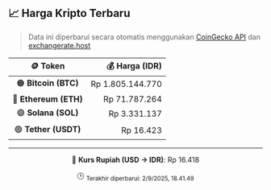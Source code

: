 

<!-- HARGA_KRIPTO -->
## 📈 Harga Kripto Terbaru

> Data ini diperbarui secara otomatis menggunakan [CoinGecko API](https://www.coingecko.com/) dan [exchangerate.host](https://exchangerate.host/)

<div align="center">

| 🪙 Token | 💰 Harga (IDR) |
|:------:|---------------:|
| 🟠 **Bitcoin (BTC)**   | Rp 1.805.144.770 |
| 🔵 **Ethereum (ETH)**  | Rp 71.787.264 |
| 🟣 **Solana (SOL)**    | Rp 3.331.137 |
| 🟢 **Tether (USDT)**   | Rp 16.423 |

---

💱 **Kurs Rupiah (USD → IDR)**: Rp 16.418

🕒 <sub>Terakhir diperbarui: 2/9/2025, 18.41.49</sub>

</div>
<!-- /HARGA_KRIPTO -->